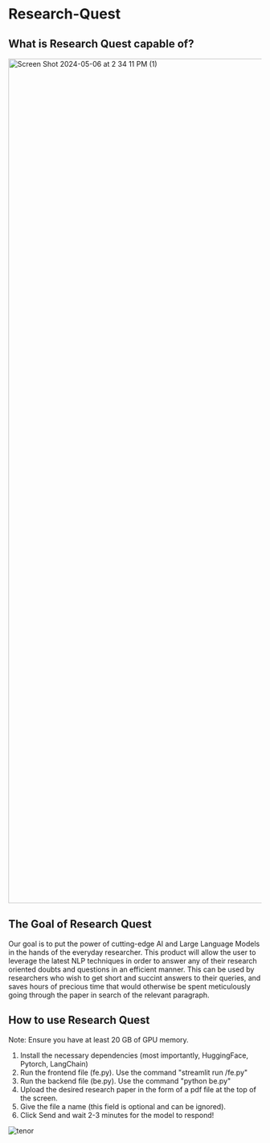 # Research-Quest

## What is Research Quest capable of?

<img width="1680" alt="Screen Shot 2024-05-06 at 2 34 11 PM (1)" src="https://github.com/tarunvarma17/Research-Quest/assets/82210612/e8286780-0348-461b-b913-9906d295681a">



## The Goal of Research Quest
Our goal is to put the power of cutting-edge AI and Large Language Models in the hands of the everyday researcher. This product will allow the user to leverage the latest NLP techniques in order to answer any of their research oriented doubts and questions in an efficient manner. This can be used by researchers who wish to get short and succint answers to their queries, and saves hours of precious time that would otherwise be spent meticulously going through the paper in search of the relevant paragraph.

## How to use Research Quest
Note: Ensure you have at least 20 GB of GPU memory.
1. Install the necessary dependencies (most importantly, HuggingFace, Pytorch, LangChain)
2. Run the frontend file (fe.py). Use the command "streamlit run /fe.py"
3. Run the backend file (be.py). Use the command "python be.py"
4. Upload the desired research paper in the form of a pdf file at the top of the screen.
5. Give the file a name (this field is optional and can be ignored).
6. Click Send and wait 2-3 minutes for the model to respond!

![tenor](https://github.com/tarunvarma17/Research-Quest/assets/82210612/0210ed91-3b3f-41ca-8612-810f72fbb5fa)
